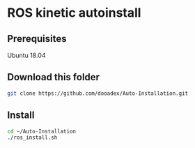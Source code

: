 # ROS kinetic autoinstall


## Prerequisites
Ubuntu 18.04

## Download this folder
``` bash
git clone https://github.com/dooadex/Auto-Installation.git
```

## Install
```bash
cd ~/Auto-Installation
./ros_install.sh
```
